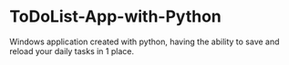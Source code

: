 # ToDoList-App-with-Python
Windows application created with python, having the ability to save and reload your daily tasks in 1 place.
